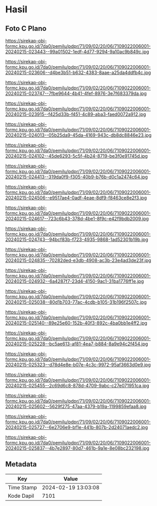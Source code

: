 # Hasil

## Foto C Plano

https://sirekap-obj-formc.kpu.go.id/7da0/pemilu/pdpr/71/09/02/20/06/7109022006001-20240215-023443--99a01502-1edf-4d77-9294-9a10ac9b849c.jpg

https://sirekap-obj-formc.kpu.go.id/7da0/pemilu/pdpr/71/09/02/20/06/7109022006001-20240215-023606--d4be3b51-b632-4383-8aae-a25da4ddfb4c.jpg

https://sirekap-obj-formc.kpu.go.id/7da0/pemilu/pdpr/71/09/02/20/06/7109022006001-20240215-023747--7fbe9644-4b41-4fef-8976-3e7f683379da.jpg

https://sirekap-obj-formc.kpu.go.id/7da0/pemilu/pdpr/71/09/02/20/06/7109022006001-20240215-023915--f425d33b-f451-4c89-aba3-faed0072a912.jpg

https://sirekap-obj-formc.kpu.go.id/7da0/pemilu/pdpr/71/09/02/20/06/7109022006001-20240215-024013--05b25da9-45da-4169-943c-db8dc8846e23.jpg

https://sirekap-obj-formc.kpu.go.id/7da0/pemilu/pdpr/71/09/02/20/06/7109022006001-20240215-024102--45de6293-5c5f-4b24-8719-be3f0e91745d.jpg

https://sirekap-obj-formc.kpu.go.id/7da0/pemilu/pdpr/71/09/02/20/06/7109022006001-20240215-024413--319da0f9-f305-40b9-b76b-d0c1a2474c64.jpg

https://sirekap-obj-formc.kpu.go.id/7da0/pemilu/pdpr/71/09/02/20/06/7109022006001-20240215-024506--e9517ae4-0adf-4eae-8df9-f8463ce8e2f3.jpg

https://sirekap-obj-formc.kpu.go.id/7da0/pemilu/pdpr/71/09/02/20/06/7109022006001-20240215-024617--723c6b43-378d-4be1-8f9c-e42f9bdb2009.jpg

https://sirekap-obj-formc.kpu.go.id/7da0/pemilu/pdpr/71/09/02/20/06/7109022006001-20240215-024743--94bcf83b-f723-4935-9868-1ad52301b19b.jpg

https://sirekap-obj-formc.kpu.go.id/7da0/pemilu/pdpr/71/09/02/20/06/7109022006001-20240215-024835--70282ded-e3db-4908-ac3b-23e4ad3de23f.jpg

https://sirekap-obj-formc.kpu.go.id/7da0/pemilu/pdpr/71/09/02/20/06/7109022006001-20240215-024932--6a4287f7-23d4-4150-9ac1-31ba1776ff1e.jpg

https://sirekap-obj-formc.kpu.go.id/7da0/pemilu/pdpr/71/09/02/20/06/7109022006001-20240215-025038--80d1b703-77ac-4cdb-b105-31b196f2507c.jpg

https://sirekap-obj-formc.kpu.go.id/7da0/pemilu/pdpr/71/09/02/20/06/7109022006001-20240215-025140--89e25e60-152b-40f3-892c-4ba0bb1e4ff2.jpg

https://sirekap-obj-formc.kpu.go.id/7da0/pemilu/pdpr/71/09/02/20/06/7109022006001-20240215-025228--bc5ae613-af81-4ea7-b884-8a9e94c2f454.jpg

https://sirekap-obj-formc.kpu.go.id/7da0/pemilu/pdpr/71/09/02/20/06/7109022006001-20240215-025323--d78d4e8e-b07e-4c3c-9972-95af3663d0e9.jpg

https://sirekap-obj-formc.kpu.go.id/7da0/pemilu/pdpr/71/09/02/20/06/7109022006001-20240215-025455--2c69d6c8-878d-4709-9abc-c27e071951ca.jpg

https://sirekap-obj-formc.kpu.go.id/7da0/pemilu/pdpr/71/09/02/20/06/7109022006001-20240215-025602--5629f275-47aa-4379-b19a-1199859efaa8.jpg

https://sirekap-obj-formc.kpu.go.id/7da0/pemilu/pdpr/71/09/02/20/06/7109022006001-20240215-025727--6e2706e9-bf1e-441b-807b-2d24071aedc2.jpg

https://sirekap-obj-formc.kpu.go.id/7da0/pemilu/pdpr/71/09/02/20/06/7109022006001-20240215-025837--4b7e2897-80d7-461b-9a1e-8e08bc232198.jpg


## Metadata

| Key        | Value               |
| ---------- | ------------------- |
| Time Stamp | 2024-02-19 13:03:08 |
| Kode Dapil | 7101                |



